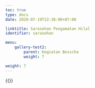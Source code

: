 ```yaml
---
toc: true
type: docs
date: 2020-07-19T22:38:00+07:00

linktitle: Sarasehan Pengamatan Hilal
identifier: sarasehan

menu:
    gallery-test2:
        parent: Kegiatan Bosscha
        weight: 7

weight: 7
---
```


{{<foldergallery src="sarasehan-hilal">}}